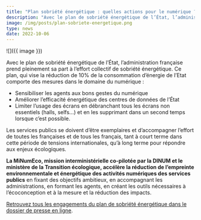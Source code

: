 ```yaml
---
title: "Plan sobriété énergétique : quelles actions pour le numérique ?"
description: "Avec le plan de sobriété énergétique de l’État, l’administration française prend pleinement sa part à l’effort collectif de sobriété énergétique."
image: /img/posts/plan-sobriete-energetique.png
type: news
date: 2022-10-06
---
```


![]({{ image }})

Avec le plan de sobriété énergétique de l’État, l’administration française prend pleinement sa part à l’effort collectif de sobriété énergétique. Ce plan, qui vise la réduction de 10% de la consommation d’énergie de l’Etat comporte des mesures dans le domaine du numérique :

- Sensibiliser les agents aux bons gestes du numérique
- Améliorer l’efficacité énergétique des centres de données de l’État
- Limiter l’usage des écrans en débranchant tous les écrans non essentiels (halls, selfs...) et en les supprimant dans un second temps lorsque c’est possible.

Les services publics se doivent d’être exemplaires et d’accompagner l’effort de toutes les françaises et de tous les français, tant à court terme dans cette période de tensions internationales, qu’à long terme pour répondre aux enjeux écologiques.

**La MiNumEco, mission interministérielle co-pilotée par la DINUM et le ministère de la Transition écologique, accélère la réduction de l’empreinte environnementale et énergétique des activités numériques des services publics** en fixant des objectifs ambitieux, en accompagnant les administrations, en formant les agents, en créant les outils nécessaires à l’écoconception et à la mesure et la réduction des impacts.

[Retrouvez tous les engagements du plan de sobriété énergétique dans le dossier de presse en ligne](https://www.ecologie.gouv.fr/sites/default/files/dp-plan-sobriete.pdf).
